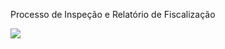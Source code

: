 Processo de Inspeção e Relatório de Fiscalização

[![](https://mermaid.ink/img/pako:eNp1VMGO2jAQ_RXLZ4o2BELwYSVEl6qHCpTVXiougz0BaxM7jZ1VdxH_0n_pj3WcQIHs7i2a9-bNGz87By6tQi64w18NGolfNexqKDeGsQpqr6WuwHj2xMCxB7NDs0ddW7bUTkLRZy0Dq4P0G0iwfcIqEFbbGvrAPABzr1-0AoV9dBHQxR7lc6Gd76NZQDMswNtavxu5DuiaCujYd-OxRudAgQu8py_390tBZSID08ZVeDK9JGRFiELjda4lsBwcMvANFEwBs6cdVp1ChjTbXJPOIgvBHrFAqS3B8rwCk7YmI5U1YQCyv3_a1tC0uFWU11sHwfk7v-TH0dDT2bWLzW9FnCdP7gPeyeE8OKbEbgyWn7edPC6syXVdQrfxJfGgmgn2DWtg9TkXppDlvauR3dq8cHfUqv5rrQVdvRd9TaCEIQRbdcHqXrDrs7DELV7arjLPsNsYaFG6J3soKQjbrv25bDDzdJU2otqCfG5P6IMWPuAl0vloRQ_sEAQ23O-xxA0X9Kkwh6bwG74xR6JC4-3jq5Fc-LrBAW8qBf78Hm-LD0qTAy5yKBwVyT8XB_6biyhKh_E0jcfj0XiWzqIoGfBXLiaj4Wg6GsdJOo1myew44G_WkubdME3vomQ8SeJkMkkncTzg2Gr_6P4K7c-hHfCzbQgmjv8Agqtt1w?type=png)](https://mermaid.live/edit#pako:eNp1VMGO2jAQ_RXLZ4o2BELwYSVEl6qHCpTVXiougz0BaxM7jZ1VdxH_0n_pj3WcQIHs7i2a9-bNGz87By6tQi64w18NGolfNexqKDeGsQpqr6WuwHj2xMCxB7NDs0ddW7bUTkLRZy0Dq4P0G0iwfcIqEFbbGvrAPABzr1-0AoV9dBHQxR7lc6Gd76NZQDMswNtavxu5DuiaCujYd-OxRudAgQu8py_390tBZSID08ZVeDK9JGRFiELjda4lsBwcMvANFEwBs6cdVp1ChjTbXJPOIgvBHrFAqS3B8rwCk7YmI5U1YQCyv3_a1tC0uFWU11sHwfk7v-TH0dDT2bWLzW9FnCdP7gPeyeE8OKbEbgyWn7edPC6syXVdQrfxJfGgmgn2DWtg9TkXppDlvauR3dq8cHfUqv5rrQVdvRd9TaCEIQRbdcHqXrDrs7DELV7arjLPsNsYaFG6J3soKQjbrv25bDDzdJU2otqCfG5P6IMWPuAl0vloRQ_sEAQ23O-xxA0X9Kkwh6bwG74xR6JC4-3jq5Fc-LrBAW8qBf78Hm-LD0qTAy5yKBwVyT8XB_6biyhKh_E0jcfj0XiWzqIoGfBXLiaj4Wg6GsdJOo1myew44G_WkubdME3vomQ8SeJkMkkncTzg2Gr_6P4K7c-hHfCzbQgmjv8Agqtt1w)
